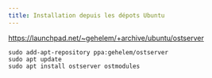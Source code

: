 ```yaml
---
title: Installation depuis les dépots Ubuntu
---
```


https://launchpad.net/~gehelem/+archive/ubuntu/ostserver

```shell
sudo add-apt-repository ppa:gehelem/ostserver
sudo apt update
sudo apt install ostserver ostmodules
```